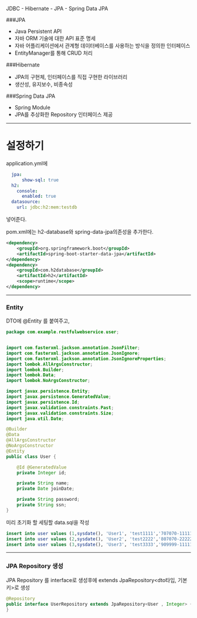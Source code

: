 
JDBC - Hibernate - JPA - Spring Data JPA

###JPA

- Java Persistent API
- 자바 ORM 기술에 대한 API 표준 명세
- 자바 어플리케이션에서 관계형 데이터베이스를 사용하는 방식을 정의한 인터페이스
- EntityManager를 통해 CRUD 처리

###Hibernate

- JPA의 구현체, 인터페이스를 직접 구현한 라이브러리
- 생산성, 유지보수, 비종속성

###Spring Data JPA

- Spring Module
- JPA를 추상화한 Repository 인터페이스 제공



---

# 설정하기

application.yml에

```yml
  jpa:
      show-sql: true
  h2:
    console:
      enabled: true
  datasource:
    url: jdbc:h2:mem:testdb

```

넣어준다.

pom.xml에는
h2-database와 spring-data-jpa의존성을 추가한다.

```xml
<dependency>
    <groupId>org.springframework.boot</groupId>
    <artifactId>spring-boot-starter-data-jpa</artifactId>
</dependency>
<dependency>
    <groupId>com.h2database</groupId>
    <artifactId>h2</artifactId>
    <scope>runtime</scope>
</dependency>
```

----

### Entity

DTO에 @Entity 를 붙여주고,
```java
package com.example.restfulwebservice.user;


import com.fasterxml.jackson.annotation.JsonFilter;
import com.fasterxml.jackson.annotation.JsonIgnore;
import com.fasterxml.jackson.annotation.JsonIgnoreProperties;
import lombok.AllArgsConstructor;
import lombok.Builder;
import lombok.Data;
import lombok.NoArgsConstructor;

import javax.persistence.Entity;
import javax.persistence.GeneratedValue;
import javax.persistence.Id;
import javax.validation.constraints.Past;
import javax.validation.constraints.Size;
import java.util.Date;

@Builder
@Data
@AllArgsConstructor
@NoArgsConstructor
@Entity
public class User {

    @Id @GeneratedValue
    private Integer id;

    private String name;
    private Date joinDate;

    private String password;
    private String ssn;
}

```

미리 초기화 할 세팅할 data.sql을 작성

```sql
insert into user values (1,sysdate(), 'User1', 'test1111','707070-1111111')
insert into user values (2,sysdate(), 'User2', 'test2222','807070-2222222')
insert into user values (3,sysdate(), 'User3', 'test3333','909999-1111111')

```


----
### JPA Repository 생성

JPA Repository 를 interface로 생성후에 extends JpaRepository<dto타입, 기본키>로 생성

```java
@Repository
public interface UserRepository extends JpaRepository<User , Integer> {
}
```

